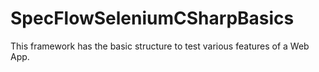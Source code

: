 # SpecFlowSeleniumCSharpBasics
This framework has the basic structure to test various features of a Web App.
